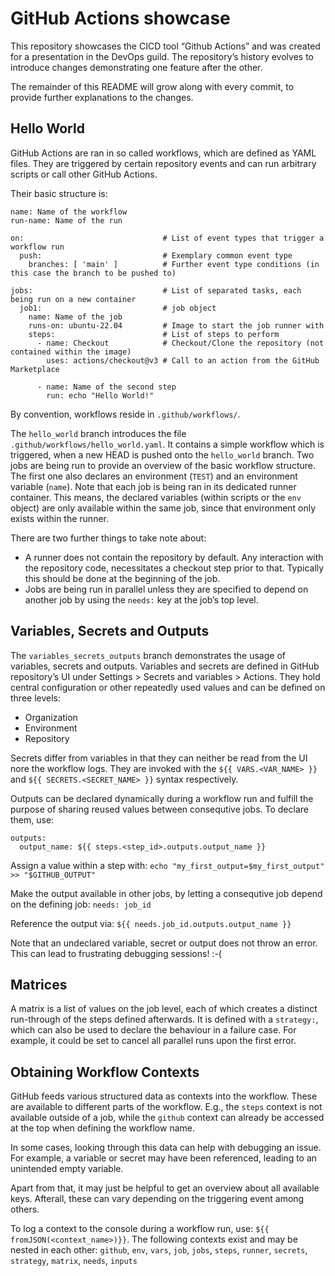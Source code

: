 # GitHub Actions showcase

This repository showcases the CICD tool “Github Actions” and was created for a presentation in the DevOps guild.
The repository’s history evolves to introduce changes demonstrating one feature after the other.

The remainder of this README will grow along with every commit, to provide further explanations to the changes.


## Hello World

GitHub Actions are ran in so called workflows, which are defined as YAML files.
They are triggered by certain repository events and can run arbitrary scripts or call other GitHub Actions.

Their basic structure is:

```
name: Name of the workflow
run-name: Name of the run

on:                               # List of event types that trigger a workflow run
  push:                           # Exemplary common event type
    branches: [ 'main' ]          # Further event type conditions (in this case the branch to be pushed to)

jobs:                             # List of separated tasks, each being run on a new container
  job1:                           # job object
    name: Name of the job
    runs-on: ubuntu-22.04         # Image to start the job runner with
    steps:                        # List of steps to perform
      - name: Checkout            # Checkout/Clone the repository (not contained within the image)
        uses: actions/checkout@v3 # Call to an action from the GitHub Marketplace

      - name: Name of the second step
        run: echo "Hello World!"
```

By convention, workflows reside in `.github/workflows/`.

The `hello_world` branch introduces the file `.github/workflows/hello_world.yaml`.
It contains a simple workflow which is triggered, when a new HEAD is pushed onto the `hello_world` branch.
Two jobs are being run to provide an overview of the basic workflow structure.
The first one also declares an environment (`TEST`) and an environment variable (`name`).
Note that each job is being ran in its dedicated runner container.
This means, the declared variables (within scripts or the `env` object) are only available within the same job, since that environment only exists within the runner.

There are two further things to take note about:
* A runner does not contain the repository by default.
  Any interaction with the repository code, necessitates a checkout step prior to that.
  Typically this should be done at the beginning of the job.
* Jobs are being run in parallel unless they are specified to depend on another job by using the `needs:` key at the job’s top level.


## Variables, Secrets and Outputs

The `variables_secrets_outputs` branch demonstrates the usage of variables, secrets and outputs.
Variables and secrets are defined in GitHub repository’s UI under Settings > Secrets and variables > Actions.
They hold central configuration or other repeatedly used values and can be defined on three levels:
* Organization
* Environment
* Repository

Secrets differ from variables in that they can neither be read from the UI nore the workflow logs.
They are invoked with the `${{ VARS.<VAR_NAME> }}` and `${{ SECRETS.<SECRET_NAME> }}` syntax respectively.

Outputs can be declared dynamically during a workflow run and fulfill the purpose of sharing reused values between consequtive jobs.
To declare them, use:

```
outputs:
  output_name: ${{ steps.<step_id>.outputs.output_name }}
```

Assign a value within a step with:
`echo "my_first_output=$my_first_output" >> "$GITHUB_OUTPUT"`

Make the output available in other jobs, by letting a consequtive job depend on the defining job:
`needs: job_id`

Reference the output via:
`${{ needs.job_id.outputs.output_name }}`

Note that an undeclared variable, secret or output does not throw an error.
This can lead to frustrating debugging sessions! :-(


## Matrices

A matrix is a list of values on the job level, each of which creates a distinct run-through of the steps defined afterwards.
It is defined with a `strategy:`, which can also be used to declare the behaviour in a failure case.
For example, it could be set to cancel all parallel runs upon the first error.


## Obtaining Workflow Contexts

GitHub feeds various structured data as contexts into the workflow.
These are available to different parts of the workflow.
E.g., the `steps` context is not available outside of a job, while the `github` context can already be accessed at the top when defining the workflow name.

In some cases, looking through this data can help with debugging an issue.
For example, a variable or secret may have been referenced, leading to an unintended empty variable.

Apart from that, it may just be helpful to get an overview about all available keys.
Afterall, these can vary depending on the triggering event among others.

To log a context to the console during a workflow run, use:
`${{ fromJSON(<context_name>)}}`.
The following contexts exist and may be nested in each other:
`github`, `env`, `vars`, `job`, `jobs`, `steps`, `runner`, `secrets`, `strategy`, `matrix`, `needs`, `inputs`
